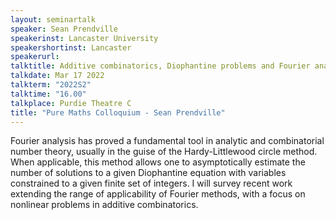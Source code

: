 ```yaml
---
layout: seminartalk
speaker: Sean Prendville
speakerinst: Lancaster University
speakershortinst: Lancaster
speakerurl: 
talktitle: Additive combinatorics, Diophantine problems and Fourier analysis
talkdate: Mar 17 2022
talkterm: "2022S2"
talktime: "16.00"
talkplace: Purdie Theatre C
title: "Pure Maths Colloquium - Sean Prendville"
---
```


Fourier analysis has proved a fundamental tool in analytic and combinatorial number theory, usually in the guise of the Hardy-Littlewood circle method. When applicable, this method allows one to asymptotically estimate the number of solutions to a given Diophantine equation with variables constrained to a given finite set of integers. I will survey recent work extending the range of applicability of Fourier methods, with a focus on nonlinear problems in additive combinatorics.
